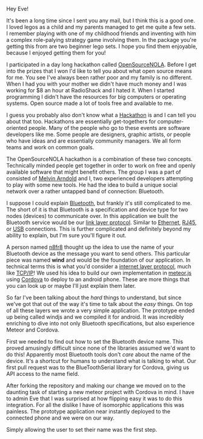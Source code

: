 Hey Eve!

It's been a long time since I sent you any mail, but I think this is a good one. I loved legos as a child and my parents managed to get me quite a few sets. I remember playing with one of my childhood friends and inventing with him a complex role-palying strategy game involving them. In the package you're getting this from are two beginner lego sets. I hope you find them enjoyable, because I enjoyed getting them for you!

I participated in a day long hackathon called [OpenSourceNOLA][OSN]. Before I get into the prizes that I won I'd like to tell you about what open source means for me. You see I've always been rather poor and my family is no different. When I had you with your mother we didn't have much money and I was working for $8 an hour at RadioShack and I hated it. When I started programming I didn't have the resources for big computers or operating systems. Open source made a lot of tools free and available to me.

I guess you probably also don't know what a [Hackathon][HACKATHON] is and I can tell you about that too. Hackathons are essentially get-togethers for computer-oriented people. Many of the people who go to these events are software developers like me. Some people are designers, graphic artists, or people who have ideas and are essentially community managers. We all form teams and work on common goals.

The OpenSourceNOLA hackathon is a combination of these two concepts. Technically minded people get together in order to work on free and openly available software that might benefit others. The group I was a part of consisted of [Melvin Arndold][MELVIN] and I, two experienced developers attempting to play with some new tools. He had the idea to build a unique social network over a rather untapped band of connection: Bluetooth.

I suppose I could explain [Bluetooth][BLUETOOTH], but frankly it's still complicated to me. The short of it is that Bluetooth is a specification and device type for two nodes (devices) to communicate over. In this application we built the Bluetooth service would be our [link layer protocol][LLP]. Similar to [Ethernet][ETHERNET], [RJ45][RJ45], or [USB][USB] connections. This is further complicated and definitely beyond my ability to explain, but I'm sure you'll figure it out.

A person named [n8fr8][N8FR8] thought up the idea to use the name of your Bluetooth device as the message you want to send others. This particular piece was named **wind** and would be the foundation of our application. In technical terms this is what you'd consider a [internet layer protocol][ILP], much like [TCP/IP][TCPIP]! We used his idea to build our own implementation in [meteor.js][METEOR] using [Cordova][CORDOVA] to deploy to an android phone. These are more things that you can look up or maybe I'll just explain them later.

So far I've been talking about the *hard* things to understand, but since we've got that out of the way it's time to talk about the *easy* things. On top of all these layers we wrote a very simple application. The prototype ended up being called windjs and we compiled it for android. It was incredibly enriching to dive into not only Bluetooth specifications, but also experience Meteor and Cordova.

First we needed to find out how to set the Bluetooth device name. This proved amusingly difficult since none of the libraries assumed we'd want to do this! Apparently most Bluetooth tools don't *care* about the name of the device. It's a shortcut for humans to understand what is talking to what. Our first pull request was to the BlueToothSerial library for Cordova, giving us API access to the name field.

After forking the repository and making our change we moved on to the daunting task of starting a new meteor project with Cordova in mind. I have to admin Eve that I was surprised at how flipping easy it was to do this integration. For all the dislike I have of isomorphic applications this was painless. The prototype application near instantly deployed to the connected phone and we were on our way.

Simply allowing the user to set their name was the first step.


[OSN]: http://www.example.com
[HACKATHON]: http://www.example.com
[MELVIN]: http://www.example.com
[BLUETOOTH]: http://www.example.com
[LLP]: http://www.example.com
[ETHERNET]: http://www.example.com
[RJ45]: http://www.example.com
[USB]: http://www.example.com
[N8FR8]: http://www.example.com
[ILP]: http://www.example.com
[TCPIP]: http://www.example.com
[METEOR]: http://www.example.com
[CORDOVA]: http://www.example.com